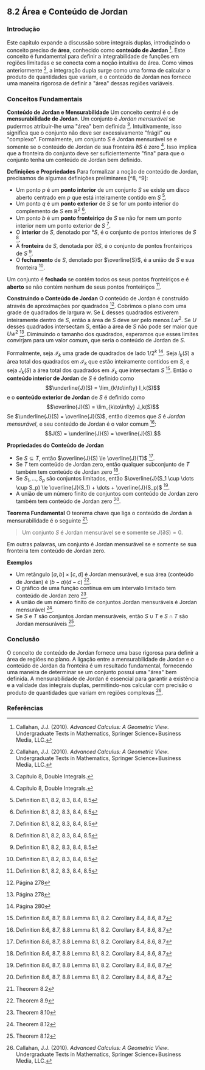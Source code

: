 ## 8.2 Área e Conteúdo de Jordan

### Introdução
Este capítulo expande a discussão sobre integrais duplas, introduzindo o conceito preciso de **área**, conhecido como **conteúdo de Jordan** [^1]. Este conceito é fundamental para definir a integrabilidade de funções em regiões limitadas e se conecta com a noção intuitiva de área. Como vimos anteriormente [^1], a integração dupla surge como uma forma de calcular o produto de quantidades que variam, e o conteúdo de Jordan nos fornece uma maneira rigorosa de definir a "área" dessas regiões variáveis.

### Conceitos Fundamentais

**Conteúdo de Jordan e Mensurabilidade**
Um conceito central é o de **mensurabilidade de Jordan**. Um conjunto é *Jordan mensurável* se pudermos atribuir-lhe uma "área" bem definida [^4]. Intuitivamente, isso significa que o conjunto não deve ser excessivamente "frágil" ou "complexo".
Formalmente, um conjunto $S$ é Jordan mensurável se e somente se o conteúdo de Jordan de sua fronteira $\partial S$ é zero [^4]. Isso implica que a fronteira do conjunto deve ser suficientemente "fina" para que o conjunto tenha um conteúdo de Jordan bem definido.

**Definições e Propriedades**
Para formalizar a noção de conteúdo de Jordan, precisamos de algumas definições preliminares [^8, ^9]:

*   Um ponto $p$ é um **ponto interior** de um conjunto $S$ se existe um disco aberto centrado em $p$ que está inteiramente contido em $S$ [^9].
*   Um ponto $q$ é um **ponto exterior** de $S$ se for um ponto interior do complemento de $S$ em $\mathbb{R}^2$ [^9].
*   Um ponto $b$ é um **ponto fronteiriço** de $S$ se não for nem um ponto interior nem um ponto exterior de $S$ [^9].
*   O **interior** de $S$, denotado por $°S$, é o conjunto de pontos interiores de $S$ [^9].
*   A **fronteira** de $S$, denotada por $\partial S$, é o conjunto de pontos fronteiriços de $S$ [^9].
*   O **fechamento** de $S$, denotado por $\overline{S}$, é a união de $S$ e sua fronteira [^9].

Um conjunto é **fechado** se contém todos os seus pontos fronteiriços e é **aberto** se não contém nenhum de seus pontos fronteiriços [^9].

**Construindo o Conteúdo de Jordan**
O conteúdo de Jordan é construído através de aproximações por quadrados [^10]. Cobrimos o plano com uma grade de quadrados de largura $w$. Se $L$ desses quadrados estiverem inteiramente dentro de $S$, então a área de $S$ deve ser pelo menos $Lw^2$. Se $U$ desses quadrados intersectam $S$, então a área de $S$ não pode ser maior que $Uw^2$ [^10]. Diminuindo o tamanho dos quadrados, esperamos que esses limites convirjam para um valor comum, que seria o conteúdo de Jordan de $S$.

Formalmente, seja $\mathcal{I}_k$ uma grade de quadrados de lado $1/2^k$ [^12]. Seja $I_k(S)$ a área total dos quadrados em $\mathcal{I}_k$ que estão inteiramente contidos em $S$, e seja $J_k(S)$ a área total dos quadrados em $\mathcal{I}_k$ que intersectam $S$ [^13]. Então o **conteúdo interior de Jordan** de $S$ é definido como
$$\underline{J}(S) = \lim_{k\to\infty} I_k(S)$$
e o **conteúdo exterior de Jordan** de $S$ é definido como
$$\overline{J}(S) = \lim_{k\to\infty} J_k(S)$$
Se $\underline{J}(S) = \overline{J}(S)$, então dizemos que $S$ é *Jordan mensurável*, e seu conteúdo de Jordan é o valor comum [^13]:
$$J(S) = \underline{J}(S) = \overline{J}(S).$$

**Propriedades do Conteúdo de Jordan**
*   Se $S \subseteq T$, então $\overline{J}(S) \le \overline{J}(T)$ [^13].
*   Se $T$ tem conteúdo de Jordan zero, então qualquer subconjunto de $T$ também tem conteúdo de Jordan zero [^13].
*   Se $S_1, \dots, S_p$ são conjuntos limitados, então $\overline{J}(S_1 \cup \dots \cup S_p) \le \overline{J}(S_1) + \dots + \overline{J}(S_p)$ [^13].
*   A união de um número finito de conjuntos com conteúdo de Jordan zero também tem conteúdo de Jordan zero [^13].

**Teorema Fundamental**
O teorema chave que liga o conteúdo de Jordan à mensurabilidade é o seguinte [^14]:
> Um conjunto $S$ é Jordan mensurável se e somente se $J(\partial S) = 0$.

Em outras palavras, um conjunto é Jordan mensurável se e somente se sua fronteira tem conteúdo de Jordan zero.

**Exemplos**
*   Um retângulo $[a,b] \times [c,d]$ é Jordan mensurável, e sua área (conteúdo de Jordan) é $(b-a)(d-c)$ [^15].
*   O gráfico de uma função contínua em um intervalo limitado tem conteúdo de Jordan zero [^16].
*   A união de um número finito de conjuntos Jordan mensuráveis é Jordan mensurável [^17].
*   Se $S$ e $T$ são conjuntos Jordan mensuráveis, então $S \cup T$ e $S \cap T$ são Jordan mensuráveis [^17].

### Conclusão
O conceito de conteúdo de Jordan fornece uma base rigorosa para definir a área de regiões no plano. A ligação entre a mensurabilidade de Jordan e o conteúdo de Jordan da fronteira é um resultado fundamental, fornecendo uma maneira de determinar se um conjunto possui uma "área" bem definida. A mensurabilidade de Jordan é essencial para garantir a existência e a validade das integrais duplas, permitindo-nos calcular com precisão o produto de quantidades que variam em regiões complexas [^1].

### Referências
[^1]: Callahan, J.J. (2010). *Advanced Calculus: A Geometric View*. Undergraduate Texts in Mathematics, Springer Science+Business Media, LLC.
[^4]: Capítulo 8, Double Integrals.
[^8]: Section 8.2 Area and Jordan content
[^9]: Definition 8.1, 8.2, 8.3, 8.4, 8.5
[^10]: Página 278
[^12]: Página 280
[^13]: Definition 8.6, 8.7, 8.8 Lemma 8.1, 8.2. Corollary 8.4, 8.6, 8.7
[^14]: Theorem 8.2
[^15]: Theorem 8.9
[^16]: Theorem 8.10
[^17]: Theorem 8.12
<!-- END -->